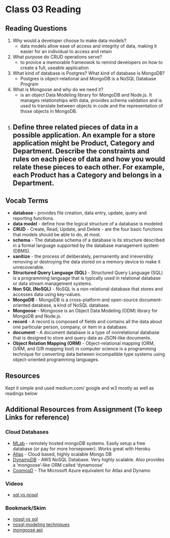 # Class 03 Reading 

## Reading Questions 
1. Why would a developer choose to make data models?
    - data models allow ease of access and integrity of data, making it easier for an individual to access and retain 
2. What purpose do CRUD operations serve?
    - to provice a memorable frameowok to remind developers on how to create a full, useable application 
3. What kind of database is Postgres? What kind of database is MongoDB?
    - Postgres is object-relational and MongoDB is a NoSQL Database Program 
4. What is Mongoose and why do we need it?
    - is an object Data Modeling library for MongoDB and Node.js.  It manages relationships with data, provides schema validation and is used to translate between objects in code and the representation of those objects in MongoDB. 
5. Define three related pieces of data in a possible application. An example for a store application might be Product, Category and Department. Describe the constraints and rules on each piece of data and how you would relate these pieces to each other. For example, each Product has a Category and belongs in a Department.
    - 

## Vocab Terms 
- **database** - provides file creation, data entry, update, query and reporting functions.
- **data model** - define how the logical structure of a database is modeled
- **CRUD** - Create, Read, Update, and Delete - are the four basic functions that models should be able to do, at most.
- **schema** - The database schema of a database is its structure described in a formal language supported by the database management system (DBMS).
- **sanitize** - the process of deliberately, permanently and irreversibly removing or destroying the data stored on a memory device to make it unrecoverable.
- **Structured Query Language (SQL)** - Structured Query Language (SQL) is a programming language that is typically used in relational database or data stream management systems.
- **Non SQL (NoSQL)** - NoSQL is a non-relational database that stores and accesses data using key-values.
- **MongoDB** - MongoDB is a cross-platform and open-source document-oriented database, a kind of NoSQL database.
- **Mongoose** - Mongoose is an Object Data Modeling (ODM) library for MongoDB and Node.js.
- **record** - A record is composed of fields and contains all the data about one particular person, company, or item in a database.
- **document** - A document database is a type of nonrelational database that is designed to store and query data as JSON-like documents.
- **Object Relation Mapping (ORM)** - Object-relational mapping (ORM, O/RM, and O/R mapping tool) in computer science is a programming technique for converting data between incompatible type systems using object-oriented programming languages. 

## Resources 
Kept it simple and used medium.com/ google and w3 mostly as well as readings below

## Additional Resources from Assignment (To keep Links for reference)

### Cloud Databases 
- [MLab](https://www.mlab.com/) - remotely hosted mongoDB systems. Easily setup a free database (or pay for more horsepower). Works great with Heroku
- [Atlas](https://www.mongodb.com/cloud/atlas) - Cloud based, highly scalable Mongo DB
- [DynamoDB](https://aws.amazon.com/dynamodb/) - AWS NoSQL Database. Very highly scalable. Also provides a ‘mongoose’-like ORM called ‘dynamoose’
- [CosmosD](https://cosmos.azure.com/) - The Microsoft Azure equivalent for Atlas and Dynamo

### Videos 
- [sql vs nosql](https://www.youtube.com/watch?v=ZS_kXvOeQ5Y)

### Bookmark/Skim 
- [nosql vs sql](https://www.thegeekstuff.com/2014/01/sql-vs-nosql-db/?utm_source=tuicool)
- [nosql modeling techniques](https://highlyscalable.wordpress.com/2012/03/01/nosql-data-modeling-techniques/)
- [mongoose api](https://mongoosejs.com/docs/api.html#Model)